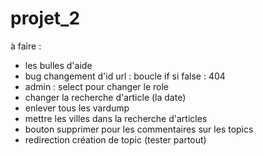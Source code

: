 # projet_2

à faire :
- les bulles d'aide
- bug changement d'id url : boucle if si false : 404
- admin : select pour changer le role
- changer la recherche d'article (la date)
- enlever tous les vardump
-  mettre les villes dans la recherche d'articles
- bouton supprimer pour les commentaires sur les topics
- redirection création de topic (tester partout)
